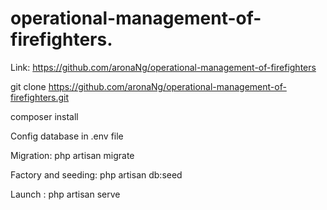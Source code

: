 # operational-management-of-firefighters.

Link: https://github.com/aronaNg/operational-management-of-firefighters

git clone https://github.com/aronaNg/operational-management-of-firefighters.git

composer install

Config database in .env file

Migration: php artisan migrate

Factory and seeding: php artisan db:seed

Launch : php artisan serve

